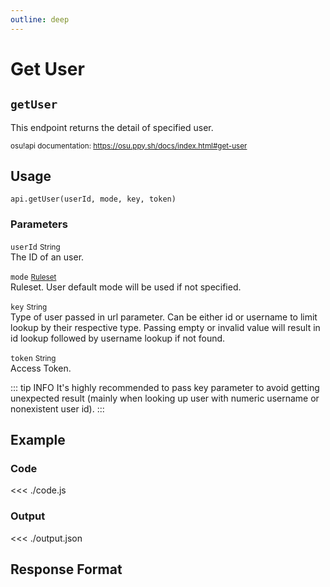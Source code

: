 ```yaml
---
outline: deep
---
```


# Get User <Badge type="info" text="GET"/>

## `getUser`

This endpoint returns the detail of specified user.

<small>osu!api documentation: https://osu.ppy.sh/docs/index.html#get-user</small>

## Usage

`api.getUser(userId, mode, key, token)`

### Parameters

`userId` <small>String</small><br>
The ID of an user.

`mode` <small>[Ruleset](../../types/ruleset)</small> <Badge type="tip" text="optional" /><br>
Ruleset. User default mode will be used if not specified.

`key` <small>String</small> <Badge type="tip" text="optional" /><br>
Type of user passed in url parameter. Can be either id or username to limit lookup by their respective type. Passing empty or invalid value will result in id lookup followed by username lookup if not found.

`token` <small>String</small><br>
Access Token.

::: tip INFO
It's highly recommended to pass key parameter to avoid getting unexpected result (mainly when looking up user with numeric username or nonexistent user id).
:::

## Example

### Code
<<< ./code.js

### Output
<<< ./output.json

## Response Format

<!--@include: ./response.md-->